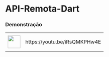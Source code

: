 # API-Remota-Dart

<h3>Demonstração</h3>
<table border="0";>
    <tr>
        <td><img src="images/youtube.png" alt="" style="height: 40px;"></td>
        <td><p>https://youtu.be/iRsQMKPHw4E</p></td>
    </tr>
</table>
